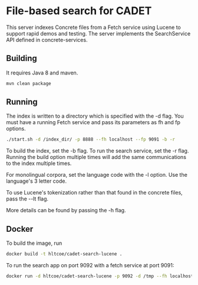 File-based search for CADET
===============================
This server indexes Concrete files from a Fetch service using Lucene to support
rapid demos and testing.  The server implements the SearchService
API defined in concrete-services.

Building
---------------
It requires Java 8 and maven.

```bash
mvn clean package
```

Running
--------------
The index is written to a directory which is specified with the -d flag.
You must have a running Fetch service and pass its parameters as fh and fp options.

```bash
./start.sh -d /index_dir/ -p 8888 --fh localhost --fp 9091 -b -r
```

To build the index, set the -b flag. To run the search service, set the -r flag.
Running the build option multiple times will add the same communications to the index multiple times.

For monolingual corpora, set the language code with the -l option. Use the language's 3 letter code.

To use Lucene's tokenization rather than that found in the concrete files, pass the --lt flag.

More details can be found by passing the -h flag.

Docker
-------------
To build the image, run

```bash
docker build -t hltcoe/cadet-search-lucene .
```

To run the search app on port 9092 with a fetch service at port 9091:

```bash
docker run -d hltcoe/cadet-search-lucene -p 9092 -d /tmp --fh localhost --fp 9091
```
